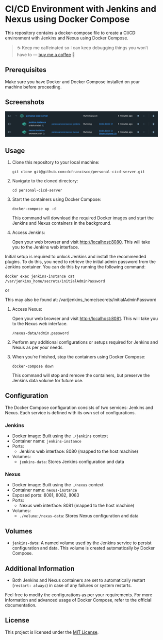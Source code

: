 # CI/CD Environment with Jenkins and Nexus using Docker Compose

This repository contains a docker-compose file to create a CI/CD environment with Jenkins and Nexus using Docker Compose.


> ☕ Keep me caffeinated so I can keep debugging things you won’t have to — [buy me a coffee](https://www.buymeacoffee.com/dcfrancisco) 🙌



## Prerequisites

Make sure you have Docker and Docker Compose installed on your machine before proceeding.

## Screenshots

![Containers](./assets/docker_containers.png)

## Usage

1. Clone this repository to your local machine:

   ```shell
   git clone git@github.com:dcfrancisco/personal-cicd-server.git
   ```

2. Navigate to the cloned directory:

   ```shell
   cd personal-cicd-server
   ```

3. Start the containers using Docker Compose:

   ```shell
   docker-compose up -d
   ```

   This command will download the required Docker images and start the Jenkins and Nexus containers in the background.

4. Access Jenkins:

   Open your web browser and visit [http://localhost:8080](http://localhost:8080). This will take you to the Jenkins web interface.

Initial setup is required to unlock Jenkins and install the recommended plugins. To do this, you need to retrieve the initial admin password from the Jenkins container. You can do this by running the following command:

```shell
docker exec jenkins-instance cat /var/jenkins_home/secrets/initialAdminPassword
```
or

This may also be found at: /var/jenkins_home/secrets/initialAdminPassword

1. Access Nexus:

   Open your web browser and visit [http://localhost:8081](http://localhost:8081). This will take you to the Nexus web interface.
   
    ```
    /nexus-data/admin.password
    ```
2. Perform any additional configurations or setups required for Jenkins and Nexus as per your needs.

3. When you're finished, stop the containers using Docker Compose:

   ```shell
   docker-compose down
   ```

   This command will stop and remove the containers, but preserve the Jenkins data volume for future use.

## Configuration

The Docker Compose configuration consists of two services: Jenkins and Nexus. Each service is defined with its own set of configurations.

### Jenkins

- Docker image: Built using the `./jenkins` context
- Container name: `jenkins-instance`
- Ports:
  - Jenkins web interface: 8080 (mapped to the host machine)
- Volumes:
  - `jenkins-data`: Stores Jenkins configuration and data

### Nexus

- Docker image: Built using the `./nexus` context
- Container name: `nexus-instance`
- Exposed ports: 8081, 8082, 8083
- Ports:
  - Nexus web interface: 8081 (mapped to the host machine)
- Volumes:
  - `./volume:/nexus-data`: Stores Nexus configuration and data

## Volumes

- `jenkins-data`: A named volume used by the Jenkins service to persist configuration and data. This volume is created automatically by Docker Compose.

## Additional Information

- Both Jenkins and Nexus containers are set to automatically restart (`restart: always`) in case of any failures or system restarts.

Feel free to modify the configurations as per your requirements. For more information and advanced usage of Docker Compose, refer to the official documentation.

## License

This project is licensed under the [MIT License](LICENSE).